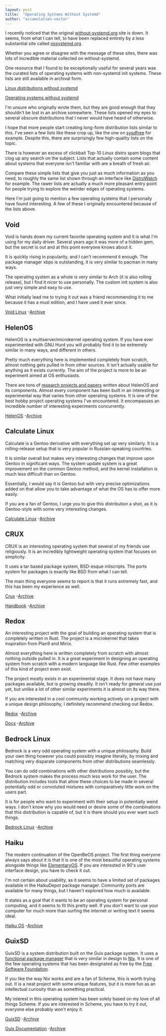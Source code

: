 ```yaml
---
layout: post
title:  "Operating Systems Without Systemd"
author: "accumulation-vector"
---
```


I recently noticed that the original [without-systemd.org](https://web.archive.org/web/20190218081523/http://without-systemd.org/wiki/index.php/Main_Page) site is down. It seems, from what I can tell, to have been replaced entirely by a less substantial site called [nosystemd.org](https://nosystemd.org/). 

Whether you agree or disagree with the message of these sites, there was lots of incredible material collected on without-systemd. 

One resource that I found to be exceptionally useful for several years was the curated lists of operating systems with non-systemd init systems. These lists are still available in archival form.

[Linux distributions without systemd](https://web.archive.org/web/20190208034948/http://without-systemd.org/wiki/index.php/Linux_distributions_without_systemd)

[Operating systems without systemd](https://web.archive.org/web/20190207214904/http://without-systemd.org/wiki/index.php/Operating_systems_without_systemd)

I'm unsure who originally wrote them, but they are good enough that they shouldn't be lost in an archive somewhere. These lists opened my eyes to several obscure distributions that I never would have heard of otherwise.

I hope that more people start creating long-form distribution lists similar to this. I've seen a few lists like these crop up, like the one on [sysdfree](https://sysdfree.wordpress.com/2019/10/12/135/) for example. Despite this, there are surprisingly few high-quality lists on the topic. 

 There is however an excess of clickbait Top-10 Linux distro spam blogs that clog up any search on the subject. Lists that actually contain some content about systems that everyone isn't familiar with are a breath of fresh air. 

Compare these simple lists that give you just as much information as you need, to roughly the same list shown through an interface like [DistroWatch](https://distrowatch.com/search.php?ostype=All&category=All&origin=All&basedon=All&notbasedon=None&desktop=All&architecture=All&package=All&rolling=All&isosize=All&netinstall=All&language=All&defaultinit=Not+systemd&status=Active#simple) for example. The rawer lists are actually a much more pleasant entry point for people trying to explore the weirder edges of operating systems.

Here I'm just going to mention a few operating systems that I personally have found interesting. A few of these I originally encountered because of the lists above.


## Void

Void is hands down my current favorite operating system and it is what I'm using for my daily driver. Several years ago it was more of a hidden gem, but the secret is out and at this point everyone knows about it. 

It is quickly rising in popularity, and I can't recommend it enough. The package manager xbps is outstanding, it is very similar to pacman in many ways.

The operating system as a whole is very similar to Arch (it is also rolling release), but I find it nicer to use personally. The custom init system is also just very simple and easy to use.

What initially lead me to trying it out was a friend recommending it to me because it has a musl edition, and I have used it ever since.

[Void Linux](https://voidlinux.org/) -[Archive](http://archive.vn/SjTTU)


## HelenOS

HelenOS is a multiserver/microkernel operating system. If you have ever experimented with GNU Hurd you will probably find it to be extremely similar in many ways, and different in others.

Pretty much everything here is implemented completely from scratch, almost nothing gets pulled in from other sources. It isn't actually usable for anything as it exists currently. The aim of the project is more to be an experiment aimed at OS enthusiasts. 

There are tons of [research projects and papers](http://www.helenos.org/wiki/Documentation) written about HelenOS and its components. Almost every component has been built in an interesting or experimental way that varies from other operating systems. It is one of the best hobby project operating systems I've encountered. It encompasses an incredible number of interesting experiments concurrently.

[HelenOS](http://www.helenos.org/) -[Archive](http://archive.is/4Dwum)


## Calculate Linux

Calculate is a Gentoo derivative with everything set up very similarly. It is a rolling-release setup that is very popular in Russian-speaking countries. 

It is similar overall but makes very interesting changes that improve upon Gentoo in significant ways. The system update system is a great improvement on the common Gentoo method, and the kernel installation is much less difficult than on Gentoo.

Essentially, I would say it is Gentoo but with very precise optimizations added on that allow you to take advantage of what the OS has to offer more easily. 

If you are a fan of Gentoo, I urge you to give this distribution a shot, as it is Gentoo-style with some very interesting changes.

[Calculate Linux](https://wiki.calculate-linux.org/about) -[Archive](http://archive.is/ElZ8Q)


## CRUX

CRUX is an interesting operating system that several of my friends use religiously. It is an incredibly lightweight operating system that focuses on simplicity. 

It uses a tar based package system, BSD-esque initscripts. The ports system for packages is exactly like BSD from what I can tell. 

The main thing everyone seems to report is that it runs extremely fast, and this has been my experience as well.

[Crux](https://crux.nu/) -[Archive](http://archive.is/YL1uJ)

[Handbook](https://crux.nu/Main/Handbook3-5) -[Archive](http://archive.is/6F6Ii)


## Redox

An interesting project with the goal of building an operating system that is completely written in Rust. The project is a microkernel that takes inspiration from Plan9 and Minix. 

Almost everything here is written completely from scratch with almost nothing outside pulled in. It is a great experiment in designing an operating system from scratch with a modern language like Rust. Few other examples of this kind of project even exist. 

The project mostly exists in an experimental stage. It does not have many packages available, but is growing steadily. It isn't ready for general use just yet, but unlike a lot of other similar experiments it is almost on its way there.

If you are interested in a cool community working actively on a project with a unique design philosophy, I definitely recommend checking out Redox.

[Redox](https://www.redox-os.org/) -[Archive](http://archive.is/9gsy9)

[Docs](https://doc.redox-os.org/book/) -[Archive](https://web.archive.org/web/20200226083815/https://doc.redox-os.org/book/)


## Bedrock Linux

Bedrock is a very odd operating system with a unique philosophy. Build your own thing however you could possibly imagine literally, by mixing and matching very disparate components from other distributions seamlessly.

You can do odd combinations with other distributions possibly, but the Bedrock system makes the process much less work for the user. The distribution includes tools that allow these choices to be made in several potentially odd or convoluted mixtures with comparatively little work on the users part.

It is for people who want to experiment with their setup in potentially weird ways. I don't know why you would need or desire some of the combinations that this distribution is capable of, but it is there should you ever want such things.

[Bedrock Linux](https://bedrocklinux.org/) -[Archive](http://archive.is/k67Bh)


## Haiku

The modern continuation of the OpenBeOS project. The first thing everyone always says about it is that it is one of the most beautiful operating systems alongside things like [ElementaryOS](https://elementary.io/). If you are interested in 90's user interface design, you have to check it out.

I'm not certain about usability, as it seems to have a limited set of packages available in the HaikuDepot package manager. Community ports are available for many things, but I haven't explored how much is available.

It states as a goal that it wants to be an operating system for personal computing, and it seems to fit this pretty well. If you don't want to use your computer for much more than surfing the internet or writing text it seems ideal.

[Haiku OS](https://www.haiku-os.org/) -[Archive](http://archive.is/nj6dH)


## GuixSD

GuixSD is a system distribution built on the Guix package system. It uses a [functional package manager](https://arxiv.org/abs/1305.4584) that is very similar in design to [Nix](https://nixos.org/nix/). It is one of the few operating systems that has been designated as free by the [Free Software Foundation](http://archive.is/gBDtc).

If you like the way Nix works and are a fan of Scheme, this is worth trying out. It is a neat project with some unique features, but it is more fun as an intellectual curiosity than as something practical.

My interest in this operating system has been solely based on my love of all things Scheme. If you are interested in Scheme, you have to try it out, everyone else probably won't enjoy it.

[GuixSD](https://guix.gnu.org/) -[Archive](http://archive.is/JXiTg)

[Guix Documentation](http://archive.is/https://guix.gnu.org/manual/en/html_node/index.html#SEC_Contents) -[Archive](http://archive.is/ycoRm)
